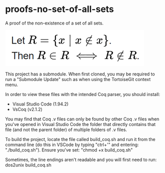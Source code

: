 # proofs-no-set-of-all-sets
A proof of the non-existence of a set of all sets.

![alt text](Russell's%20Paradox.png)

This project has a submodule. When first cloned, you may be required to run a "Submodule Update" such as when using the TortoiseGit context menu.

In order to view these files with the intended Coq parser, you should install:
- Visual Studio Code (1.94.2)
- VsCoq (v2.1.2)

You may find that Coq .v files can only be found by other Coq .v files when you've opened in Visual Studio Code the folder that directly contains that file (and not the parent folder) of multiple folders of .v files.

To build the project, locate the file called build_coq.sh and run it from the command line (do this in VSCode by typing "ctrl+'" and entering: "./build_coq.sh"). Ensure you've set: "chmod +x build_coq.sh"

Sometimes, the line endings aren't readable and you will first need to run: dos2unix build_coq.sh

